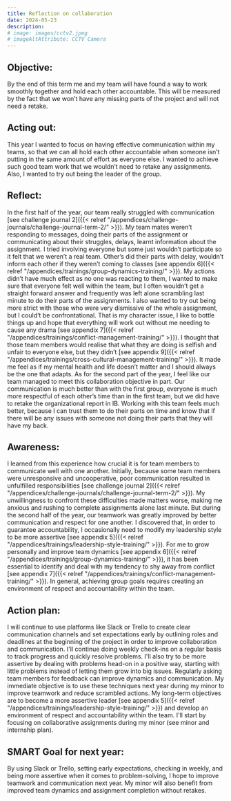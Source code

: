 ```yaml
---
title: Reflection on collaboration
date: 2024-05-23
description:
# image: images/cctv2.jpeg
# imageAltAttribute: CCTV Camera
---
```


## Objective: 

By the end of this term me and my team will have found a way to work smoothly together and hold each other accountable. This will be measured by the fact that we won’t have any missing parts of the project and will not need a retake.

## Acting out: 

This year I wanted to focus on having effective communication within my teams, so that we can all hold each other accountable when someone isn’t putting in the same amount of effort as everyone else. I wanted to achieve such good team work that we wouldn’t need to retake any assignments. Also, I wanted to try out being the leader of the group. 

## Reflect:

In the first half of the year, our team really struggled with communication [see challenge journal 2]({{< relref "/appendices/challenge-journals/challenge-journal-term-2/" >}}). My team mates weren’t responding to messages, doing their parts of the assignment or communicating about their struggles, delays, learnt information about the assignment. I tried involving everyone but some just wouldn’t participate so it felt that we weren’t a real team. Other’s did their parts with delay, wouldn’t inform each other if they weren’t coming to classes [see appendix 6]({{< relref "/appendices/trainings/group-dynamics-training/" >}}). My actions didn’t have much effect as no one was reacting to them, I wanted to make sure that everyone felt well within the team, but I often wouldn’t get a straight forward answer and frequently was left alone scrambling last minute to do their parts of the assignments. I also wanted to try out being more strict with those who were very dismissive of the whole assignment, but I could’t be confrontational. That is my character issue, I like to bottle things up and hope that everything will work out without me needing to cause any drama [see appendix 7]({{< relref "/appendices/trainings/conflict-management-training/" >}}). I thought that those team members would realise that what they are doing is selfish and unfair to everyone else, but they didn’t [see appendix 9]({{< relref "/appendices/trainings/cross-cultural-management-training/" >}}). It made me feel as if my mental health and life doesn’t matter and I should always be the one that adapts. As for the second part of the year, I feel like our team managed to meet this collaboration objective in part. Our communication is much better than with the first group, everyone is much more respectful of each other’s time than in the first team, but we did have to retake the organizational report in IB. Working with this team feels much better, because I can trust them to do their parts on time and know that if there will be any issues with someone not doing their parts that they will have my back.
## Awareness:

I learned from this experience how crucial it is for team members to communicate well with one another. Initially, because some team members were unresponsive and uncooperative, poor communication resulted in unfulfilled responsibilities [see challenge journal 2]({{< relref "/appendices/challenge-journals/challenge-journal-term-2/" >}}). My unwillingness to confront these difficulties made matters worse, making me anxious and rushing to complete assignments alone last minute. But during the second half of the year, our teamwork was greatly improved by better communication and respect for one another. I discovered that, in order to guarantee accountability, I occasionally need to modify my leadership style to be more assertive [see appendix 5]({{< relref "/appendices/trainings/leadership-style-training/" >}}). For me to grow personally and improve team dynamics [see appendix 6]({{< relref "/appendices/trainings/group-dynamics-training/" >}}), it has been essential to identify and deal with my tendency to shy away from conflict [see appendix 7]({{< relref "/appendices/trainings/conflict-management-training/" >}}). In general, achieving group goals requires creating an environment of respect and accountability within the team.

## Action plan:

I will continue to use platforms like Slack or Trello to create clear communication channels and set expectations early by outlining roles and deadlines at the beginning of the project in order to improve collaboration and communication. I'll continue doing weekly check-ins on a regular basis to track progress and quickly resolve problems. I'll also try to be more assertive by dealing with problems head-on in a positive way, starting with little problems instead of letting them grow into big issues. Regularly asking team members for feedback can improve dynamics and communication. My immediate objective is to use these techniques next year during my minor to improve teamwork and reduce scrambled actions.  My long-term objectives are to become a more assertive leader [see appendix 5]({{< relref "/appendices/trainings/leadership-style-training/" >}}) and develop an environment of respect and accountability within the team. I'll start by focusing on collaborative assignments during my minor (see minor and internship plan).

## SMART Goal for next year: 

By using Slack or Trello, setting early expectations, checking in weekly, and being more assertive when it comes to problem-solving, I hope to improve teamwork and communication next year. My minor will also benefit from improved team dynamics and assignment completion without retakes.

